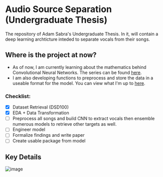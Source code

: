 # Audio Source Separation (Undergraduate Thesis)
 The repository of Adam Sabra's Undergraduate Thesis. In it, will contain a deep learning archticture inteded to separate vocals from their songs.
 
## Where is the project at now?
- As of now, I am currently learning about the mathematics behind Convolutional Neural Networks. The series can be found [here](https://www.youtube.com/playlist?list=PL3FW7Lu3i5JvHM8ljYj-zLfQRF3EO8sYv).
- I am also developing functions to preprocess and store the data in a useable format for the model. You can view what I'm up to [here](https://github.com/theadamsabra/Audio-Source-Separation-Undergraduate-Thesis/blob/master/Full_Procedure.ipynb).
 
### Checklist:
- [x] Dataset Retrieval (DSD100)
- [x] EDA + Data Transformation
- [ ] Preprocess all songs and build CNN to extract vocals then ensemble numerous models to retrieve other targets as well.
- [ ] Engineer model
- [ ] Formalize findings and write paper
- [ ] Create usable package from model

## Key Details

![image](https://github.com/theadamsabra/Audio-Source-Separation-Undergraduate-Thesis/blob/master/images/notes.png)
